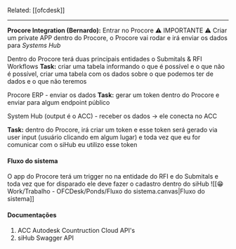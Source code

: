 Related: [[ofcdesk]]

---

**Procore Integration (Bernardo):** Entrar no Procore
⚠️ IMPORTANTE ⚠️ Criar um private APP dentro do Procore, o Procore vai rodar e irá enviar os dados para *Systems Hub*

Dentro do Procore terá duas principais entidades o Submitals & RFI Workflows
**Task:** criar uma tabela informando o que é possível e o que não é possível, criar uma tabela com os dados sobre o que podemos ter de dados e o que não teremos

Procore ERP - enviar os dados
**Task:** gerar um token dentro do Procore e enviar para algum endpoint público

System Hub (output é o ACC) - receber os dados -> ele conecta no ACC

**Task:** dentro do Procore, irá criar um token e esse token será gerado via user input (usuário clicando em algum lugar) e toda vez que eu for comunicar com o siHub eu utilizo esse token

#### Fluxo do sistema
O app do Procore terá um trigger no na entidade do RFI e do Submitals e toda vez que for disparado ele deve fazer o cadastro dentro do siHub
![[😁Work/Trabalho - OFCDesk/Ponds/Fluxo do sistema.canvas|Fluxo do sistema]]

#### Documentações
1. ACC Autodesk Countruction Cloud API's
2. siHub Swagger API
